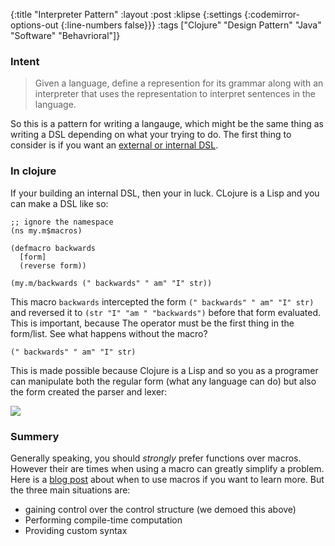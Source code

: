 {:title "Interpreter Pattern"
 :layout :post
 :klipse {:settings {:codemirror-options-out {:line-numbers false}}}
 :tags  ["Clojure" "Design Pattern" "Java" "Software" "Behavrioral"]}


### Intent

> Given a language, define a represention for its grammar along with an interpreter that uses the representation to interpret sentences in the language.

So this is a pattern for writing a langauge, which might be the same thing as writing a DSL
depending on what your trying to do. The first thing to consider is if 
you want an [external or internal DSL](https://martinfowler.com/bliki/DomainSpecificLanguage.html).


### In clojure

If your building an internal DSL, then your in luck. CLojure is a Lisp and you can make a DSL like so:

```klipse-cljs
;; ignore the namespace
(ns my.m$macros)

(defmacro backwards
  [form]
  (reverse form))
```

```klipse-cljs
(my.m/backwards (" backwards" " am" "I" str))
```

This macro `backwards` intercepted the form `(" backwards" " am" "I" str)` and reversed it
to  `(str "I" "am " "backwards")` before that form evaluated. This is important, because
The operator must be the first thing in the form/list. See what happens without the macro?

```klipse-cljs
(" backwards" " am" "I" str)
```

This is made possible because Clojure is a Lisp and so you as a programer can manipulate both
the regular form (what any language can do) but also the form created the parser and lexer:

<img src="/img/lisp-eval.png">



### Summery

Generally speaking, you should *strongly* prefer functions over macros. 
However their are times when using a macro can greatly simplify a problem. Here is a [blog
post](http://www.lispcast.com/when-to-use-a-macro) about when to use macros if
you want to learn more. But the three main situations are:

* gaining control over the control structure (we demoed this above)
* Performing compile-time computation
* Providing custom syntax

